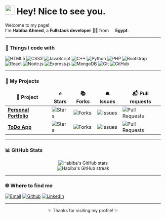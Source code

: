 <h1><img src="https://emojis.slackmojis.com/emojis/images/1531849430/4246/blob-sunglasses.gif?1531849430" width="30"/> Hey! Nice to see you.</h1>

<p>Welcome to my page! </br> I'm <b>Habiba Ahmed</b>, a <b>Fullstack developer</b> 👩‍💻 from <img src="https://cdn-icons-png.flaticon.com/512/197/197602.png" width="13"/> <b>Egypt</b>. </p>

---

<h3>🚀 Things I code with</h3>
<p>
  <img alt="HTML5" src="https://img.shields.io/badge/-HTML5-E34F26?style=flat-square&logo=html5&logoColor=white" />
  <img alt="CSS3" src="https://img.shields.io/badge/-CSS3-1572B6?style=flat-square&logo=css3&logoColor=white" />
  <img alt="JavaScript" src="https://img.shields.io/badge/-JavaScript-F7DF1E?style=flat-square&logo=javascript&logoColor=black" />
  <img alt="C++" src="https://img.shields.io/badge/-C++-00599C?style=flat-square&logo=c%2B%2B&logoColor=white" />
  <img alt="Python" src="https://img.shields.io/badge/-Python-3776AB?style=flat-square&logo=python&logoColor=white" />
  <img alt="PHP" src="https://img.shields.io/badge/-PHP-777BB4?style=flat-square&logo=php&logoColor=white" />
  <img alt="Bootstrap" src="https://img.shields.io/badge/-Bootstrap-7952B3?style=flat-square&logo=bootstrap&logoColor=white" />
  <img alt="React" src="https://img.shields.io/badge/-React-45b8d8?style=flat-square&logo=react&logoColor=white" />
  <img alt="Node.js" src="https://img.shields.io/badge/-Nodejs-43853d?style=flat-square&logo=node.js&logoColor=white" />
  <img alt="Express.js" src="https://img.shields.io/badge/-Express-000000?style=flat-square&logo=express&logoColor=white" />
  <img alt="MongoDB" src="https://img.shields.io/badge/-MongoDB-13aa52?style=flat-square&logo=mongodb&logoColor=white" />
  <img alt="Git" src="https://img.shields.io/badge/-Git-F05032?style=flat-square&logo=git&logoColor=white" />
  <img alt="GitHub" src="https://img.shields.io/badge/-GitHub-181717?style=flat-square&logo=github&logoColor=white" />
</p>

---

<h3>🎁 My Projects</h3>
<table>
  <thead align="center">
    <tr>
      <td><b>📌 Project</b></td>
      <td><b>⭐ Stars</b></td>
      <td><b>📚 Forks</b></td>
      <td><b>🛎 Issues</b></td>
      <td><b>📬 Pull requests</b></td>
    </tr>
  </thead>
  <tbody>
    <tr>
      <td><a href="https://github.com/Habibaahmed2003/portfolio"><b>Personal Portfolio</b></a></td>
      <td><img alt="Stars" src="https://img.shields.io/github/stars/Habibaahmed2003/portfolio?style=flat-square&labelColor=343b41"/></td>
      <td><img alt="Forks" src="https://img.shields.io/github/forks/Habibaahmed2003/portfolio?style=flat-square&labelColor=343b41"/></td>
      <td><img alt="Issues" src="https://img.shields.io/github/issues/Habibaahmed2003/portfolio?style=flat-square&labelColor=343b41"/></td>
      <td><img alt="Pull Requests" src="https://img.shields.io/github/issues-pr/Habibaahmed2003/portfolio?style=flat-square&labelColor=343b41"/></td>
    </tr>
    <tr>
      <td><a href="https://github.com/Habibaahmed2003/todo-app"><b>ToDo App</b></a></td>
      <td><img alt="Stars" src="https://img.shields.io/github/stars/Habibaahmed2003/todo-app?style=flat-square&labelColor=343b41"/></td>
      <td><img alt="Forks" src="https://img.shields.io/github/forks/Habibaahmed2003/todo-app?style=flat-square&labelColor=343b41"/></td>
      <td><img alt="Issues" src="https://img.shields.io/github/issues/Habibaahmed2003/todo-app?style=flat-square&labelColor=343b41"/></td>
      <td><img alt="Pull Requests" src="https://img.shields.io/github/issues-pr/Habibaahmed2003/todo-app?style=flat-square&labelColor=343b41"/></td>
    </tr>
  </tbody>
</table>

---

<h3>📊 GitHub Stats</h3>

<p align="center">
  <img src="https://github-readme-stats.vercel.app/api?username=Habibaahmed2003&show_icons=true&theme=radical" alt="Habiba's GitHub stats" />
  <br/>
  <img src="https://github-readme-streak-stats.herokuapp.com/?user=Habibaahmed2003&theme=radical" alt="Habiba's GitHub streak" />
</p>

---

<h3>🌐 Where to find me</h3>
<p>
  <a href="mailto:7abobaahmed2003@gmail.com"><img alt="Email" src="https://img.shields.io/badge/-Email-D14836?style=flat-square&logo=gmail&logoColor=white" /></a>
  <a href="https://github.com/Habibaahmed2003"><img alt="Github" src="https://img.shields.io/badge/GitHub-%2312100E.svg?&style=flat-square&logo=github&logoColor=white" /></a>
  <a href="https://linkedin.com/in/HabibaAhmed"><img alt="LinkedIn" src="https://img.shields.io/badge/-LinkedIn-0A66C2?style=flat-square&logo=linkedin&logoColor=white" /></a>
</p>

---

<p align="center">✨ Thanks for visiting my profile! ✨</p>
